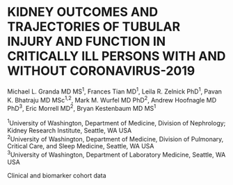 # KIDNEY OUTCOMES AND TRAJECTORIES OF TUBULAR INJURY AND FUNCTION IN CRITICALLY ILL PERSONS WITH AND WITHOUT CORONAVIRUS-2019


Michael L. Granda MD MS<sup>1</sup>, Frances Tian MD<sup>1</sup>, Leila R. Zelnick PhD<sup>1</sup>, Pavan K. Bhatraju MD MSc<sup>1,2</sup>, Mark M. Wurfel MD PhD<sup>2</sup>, Andrew Hoofnagle MD PhD<sup>3</sup>, Eric Morrell MD<sup>2</sup>, Bryan Kestenbaum MD MS<sup>1</sup>


<sup>1</sup>University of Washington, Department of Medicine, Division of Nephrology; Kidney Research Institute, Seattle, WA USA  
<sup>2</sup>University of Washington, Department of Medicine, Division of Pulmonary, Critical Care, and Sleep Medicine, Seattle, WA USA  
<sup>3</sup>University of Washington, Department of Laboratory Medicine, Seattle, WA USA

Clinical and biomarker cohort data
